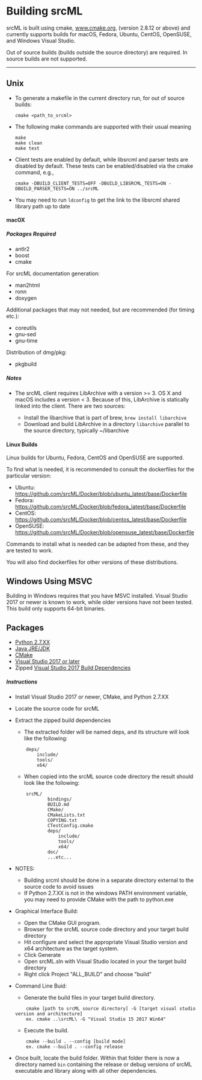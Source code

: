 # Building srcML

srcML is built using cmake, www.cmake.org, (version 2.8.12 or above) and currently supports builds for
macOS, Fedora, Ubuntu, CentOS, OpenSUSE, and Windows Visual Studio.

Out of source builds (builds outside the source directory) are required. In source builds are not supported.

---

## Unix

* To generate a makefile in the current directory run, for out of source builds:

    `cmake <path_to_srcml>`

* The following make commands are supported with their usual meaning

    `make`  
    `make clean`  
    `make test`

* Client tests are enabled by default, while libsrcml and parser tests are disabled by default.
    These tests can be enabled/disabled via the cmake command, e.g.,

    `cmake -DBUILD_CLIENT_TESTS=OFF -DBUILD_LIBSRCML_TESTS=ON -DBUILD_PARSER_TESTS=ON ../srcML`

* You may need to run `ldconfig` to get the link to the libsrcml shared library path up to date

#### macOX

##### Packages Required

* antlr2
* boost
* cmake

For srcML documentation generation:

* man2html
* ronn
* doxygen

Additional packages that may not needed, but are recommended (for timing etc.):

* coreutils
* gnu-sed
* gnu-time

Distribution of dmg/pkg:

* pkgbuild

##### Notes

* The srcML client requires LibArchive with a version >= 3. OS X and macOS includes a version < 3. Because of this, LibArchive is
  statically linked into the client. There are two sources:

    * Install the libarchive that is part of brew, `brew install libarchive`
    * Download and build LibArchive in a directory `libarchive` parallel to the source directory, typically ~/libarchive


#### Linux Builds

Linux builds for Ubuntu, Fedora, CentOS and OpenSUSE are supported.

To find what is needed, it is recommended to consult the dockerfiles for the particular version:

* Ubuntu: https://github.com/srcML/Docker/blob/ubuntu_latest/base/Dockerfile
* Fedora: https://github.com/srcML/Docker/blob/fedora_latest/base/Dockerfile
* CentOS: https://github.com/srcML/Docker/blob/centos_latest/base/Dockerfile
* OpenSUSE:  https://github.com/srcML/Docker/blob/opensuse_latest/base/Dockerfile

Commands to install what is needed can be adapted from these, and they are tested to work.

You will also find dockerfiles for other versions of these distributions.

## Windows Using MSVC

Building in Windows requires that you have MSVC installed. Visual Studio 2017 or newer is known to work, while older versions have not been tested. This build only supports 64-bit binaries.

## Packages

* [Python 2.7.XX](https://www.python.org/downloads/)
* [Java JRE/JDK](http://www.oracle.com/technetwork/java/javase/downloads/index.html)
* [CMake](http://www.cmake.org)
* [Visual Studio 2017 or later](https://www.visualstudio.com/downloads/)
* Zipped [Visual Studio 2017 Build Dependencies](http://www.sdml.cs.kent.edu/build/deps-06_20_18-VS2017.zip)

##### Instructions
* Install Visual Studio 2017 or newer, CMake, and Python 2.7.XX
* Locate the source code for srcML
* Extract the zipped build dependencies
    * The extracted folder will be named deps, and its structure will look like the following:
    ```
        deps/
            include/
            tools/
            x64/
    ```        
    * When copied into the srcML source code directory the result should look like the following:
    ```
        srcML/
                bindings/
                BUILD.md
                CMake/
                CMakeLists.txt
                COPYING.txt
                CTestConfig.cmake
                deps/
                    include/
                    tools/
                    x64/
                doc/
                ...etc...
    ```
* NOTES:
    * Building srcml should be done in a separate directory external to the source code to avoid issues
    * If Python 2.7.XX is not in the windows PATH environment variable, you may need to provide CMake with the path to python.exe
* Graphical Interface Build:
    * Open the CMake GUI program.
    * Browser for the srcML source code directory and your target build directory
    * Hit configure and select the appropriate Visual Studio version and x64 architecture as the target system.
    * Click Generate
    * Open srcML.sln with Visual Studio located in your the target build directory
    * Right click Project "ALL_BUILD" and choose "build"
* Command Line Buid:
    * Generate the build files in your target build directory.
    ```
        cmake [path to srcML source directory] -G [target visual studio version and architecture]   
        ex. cmake ..\srcML\ -G "Visual Studio 15 2017 Win64"
    ```
    * Execute the build.
    ```
        cmake --build . --config [build mode]
        ex. cmake --build . --config release
    ```

* Once built, locate the build folder. Within that folder there is now a directory named `bin` containing the release or debug versions of srcML executable and library along with all other dependencies.
